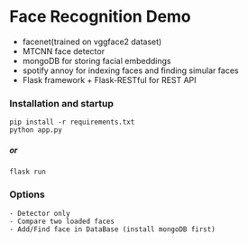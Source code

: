 # Face Recognition Demo
 - facenet(trained on vggface2 dataset)
 - MTCNN face detector
 - mongoDB for storing facial embeddings
 - spotify annoy for indexing faces and finding simular faces 
 - Flask framework + Flask-RESTful for REST API

### Installation and startup
    pip install -r requirements.txt
    python app.py 
##### or
    flask run 

### Options
    - Detector only
    - Compare two loaded faces
    - Add/Find face in DataBase (install mongoDB first)
